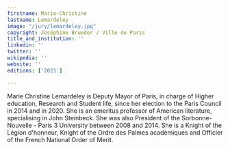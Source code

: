 ```yaml
---
firstname: Marie-Christine
lastname: Lemardeley
image: "/jury/lemardeley.jpg"
copyright: Joséphine Brueder / Ville de Paris
title_and_institution: ''
linkedin: ''
twitter: ''
wikipedia: ''
website: ''
editions: ['2021']

---
```

Marie Christine Lemardeley is Deputy Mayor of Paris, in charge of Higher education, Research and Student life, since her election to the Paris Council in 2014 and in 2020. She is an emeritus professor of American literature, specialising in John Steinbeck. She was also President of the Sorbonne-Nouvelle - Paris 3 University between 2008 and 2014. She is a Knight of the Légion d'honneur, Knight of the Ordre des Palmes académiques and Officier of the French National Order of Merit.